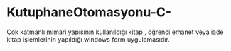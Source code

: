 # KutuphaneOtomasyonu-C-
Çok katmanlı mimari yapısının kullanıldığı kitap , öğrenci emanet veya iade kitap işlemlerinin yapıldığı windows form uygulamasıdır.
